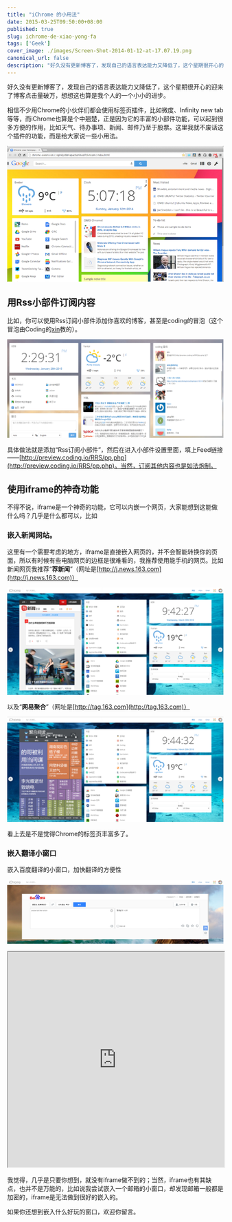 ```yaml
---
title: "iChrome 的小用法"
date: 2015-03-25T09:50:00+08:00
published: true
slug: ichrome-de-xiao-yong-fa
tags: ['Geek']
cover_image: ./images/Screen-Shot-2014-01-12-at-17.07.19.png
canonical_url: false
description: "好久没有更新博客了，发现自己的语言表达能力又降低了，这个星期很开心的迎来了博客点击量破万，想想这也算是我个人的一个小小的进步。"
---
```




好久没有更新博客了，发现自己的语言表达能力又降低了，这个星期很开心的迎来了博客点击量破万，想想这也算是我个人的一个小小的进步。

相信不少用Chrome的小伙伴们都会使用标签页插件，比如微度、Infinity new tab等等，而iChrome也算是个中翘楚，正是因为它的丰富的小部件功能，可以起到很多方便的作用，比如天气、待办事项、新闻、邮件乃至于股票。这里我就不废话这个插件的功能，而是给大家说一些小用法。

![iChrome界面](./images/Screen-Shot-2014-01-12-at-17.07.19.png)

## 用Rss小部件订阅内容
比如，你可以使用Rss订阅小部件添加你喜欢的博客，甚至是coding的冒泡（这个冒泡由Coding的[xin](https://coding.net/u/xin/)教的）。

![Coding冒泡](./images/a7514786-ee7f-4d7e-a2bf-e2f4095120bd.png)

具体做法就是添加“Rss订阅小部件”，然后在进入小部件设置里面，填上Feed链接——[http://preview.coding.io/RRS/pp.php](http://preview.coding.io/RRS/pp.php)。当然，订阅其他内容也是如法炮制。

## 使用iframe的神奇功能
不得不说，iframe是一个神奇的功能，它可以内嵌一个网页，大家能想到这能做什么吗？几乎是什么都可以，比如
### 嵌入新闻网站。 ###
这里有一个需要考虑的地方，iframe是直接嵌入网页的，并不会智能转换你的页面，所以有时候有些电脑网页的边框是很难看的，我推荐使用能手机的网页。比如新闻网页我推荐“**荐新闻**”（网址是[http://j.news.163.com](http://j.news.163.com)）

![网易荐新闻](./images/0001.png)

以及“**网易聚合**”（网址是[http://tag.163.com](http://tag.163.com)）

![网易聚合](./images/0002.png)

看上去是不是觉得Chrome的标签页丰富多了。

### 嵌入翻译小窗口 ###
嵌入百度翻译的小窗口，加快翻译的方便性

![百度翻译](./images/0003.png)

<iframe src="http://fanyi.baidu.com"  height="500" width="100%"></iframe>

我觉得，几乎是只要你想到，就没有iframe做不到的；当然，iframe也有其缺点，也并不是万能的，比如说我尝试嵌入一个邮箱的小窗口，却发现邮箱一般都是加密的，iframe是无法做到很好的嵌入的。

如果你还想到嵌入什么好玩的窗口，欢迎你留言。